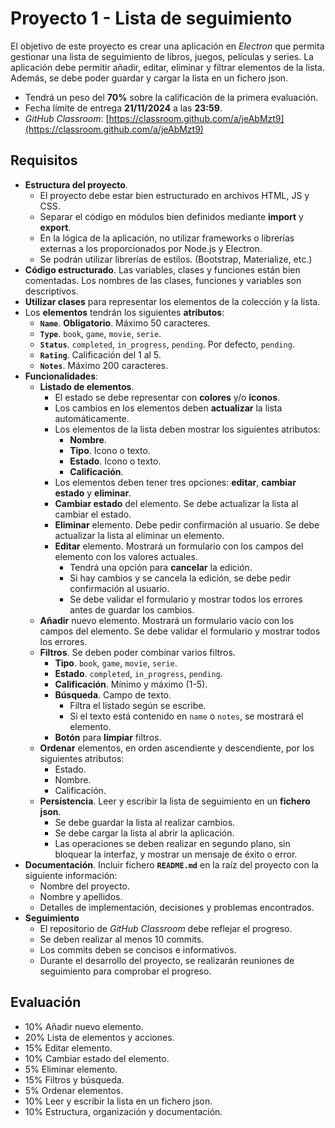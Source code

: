 # Proyecto 1 - Lista de seguimiento

El objetivo de este proyecto es crear una aplicación en _Electron_ que permita gestionar una lista de seguimiento de libros, juegos, películas y series. La aplicación debe permitir añadir, editar, eliminar y filtrar elementos de la lista. Además, se debe poder guardar y cargar la lista en un fichero json.

- Tendrá un peso del **70%** sobre la calificación de la primera evaluación.
- Fecha límite de entrega **21/11/2024** a las **23:59**.
- _GitHub Classroom_: [https://classroom.github.com/a/jeAbMzt9](https://classroom.github.com/a/jeAbMzt9)

## Requisitos

- **Estructura del proyecto**.
    - El proyecto debe estar bien estructurado en archivos HTML, JS y CSS.
    - Separar el código en módulos bien definidos mediante **import** y **export**.
    - En la lógica de la aplicación, no utilizar frameworks o librerías externas a los proporcionados por Node.js y Electron.
    - Se podrán utilizar librerías de estilos. (Bootstrap, Materialize, etc.)
- **Código estructurado**. Las variables, clases y funciones están bien comentadas. Los nombres de las clases, funciones y variables son descriptivos.
- **Utilizar clases** para representar los elementos de la colección y la lista.
- Los **elementos** tendrán los siguientes **atributos**:
    - **`Name`**. **Obligatorio**. Máximo 50 caracteres. 
    - **`Type`**. `book`, `game`, `movie`, `serie`.
    - **`Status`**. `completed`, `in_progress`, `pending`. Por defecto, `pending`.
    - **`Rating`**. Calificación del 1 al 5.
    - **`Notes`**. Máximo 200 caracteres.
- **Funcionalidades**:
    - **Listado de elementos**.
        - El estado se debe representar con **colores** y/o **iconos**.
        - Los cambios en los elementos deben **actualizar** la lista automáticamente.
        - Los elementos de la lista deben mostrar los siguientes atributos:
            - **Nombre**.
            - **Tipo**. Icono o texto.
            - **Estado**. Icono o texto.
            - **Calificación**.
        - Los elementos deben tener tres opciones: **editar**, **cambiar estado** y **eliminar**.
        - **Cambiar estado** del elemento. Se debe actualizar la lista al cambiar el estado.
        - **Eliminar** elemento. Debe pedir confirmación al usuario. Se debe actualizar la lista al eliminar un elemento.
        - **Editar** elemento. Mostrará un formulario con los campos del elemento con los valores actuales.
            - Tendrá una opción para **cancelar** la edición.
            - Si hay cambios y se cancela la edición, se debe pedir confirmación al usuario.
            - Se debe validar el formulario y mostrar todos los errores antes de guardar los cambios.
    - **Añadir** nuevo elemento. Mostrará un formulario vacío con los campos del elemento. Se debe validar el formulario y mostrar todos los errores.
    - **Filtros**. Se deben poder combinar varios filtros.
        - **Tipo**. `book`, `game`, `movie`, `serie`.
        - **Estado**. `completed`, `in_progress`, `pending`.
        - **Calificación**. Mínimo y máximo (1-5).
        - **Búsqueda**. Campo de texto.
            - Filtra el listado según se escribe.
            - Si el texto está contenido en `name` o `notes`, se mostrará el elemento.
        - **Botón** para **limpiar** filtros.
    - **Ordenar** elementos, en orden ascendiente y descendiente, por los siguientes atributos:
        - Estado.
        - Nombre.
        - Calificación.
    - **Persistencia**. Leer y escribir la lista de seguimiento en un **fichero json**.
        - Se debe guardar la lista al realizar cambios.
        - Se debe cargar la lista al abrir la aplicación.
        - Las operaciones se deben realizar en segundo plano, sin bloquear la interfaz, y mostrar un mensaje de éxito o error.
- **Documentación**. Incluir fichero **`README.md`** en la raíz del proyecto con la siguiente información:
    - Nombre del proyecto.
    - Nombre y apellidos.
    - Detalles de implementación, decisiones y problemas encontrados.
- **Seguimiento**
    - El repositorio de _GitHub Classroom_ debe reflejar el progreso.
    - Se deben realizar al menos 10 commits.
    - Los commits deben se concisos e informativos.
    - Durante el desarrollo del proyecto, se realizarán reuniones de seguimiento para comprobar el progreso.

## Evaluación

- 10% Añadir nuevo elemento.
- 20% Lista de elementos y acciones.
- 15% Editar elemento.
- 10% Cambiar estado del elemento.
-  5% Eliminar elemento.
- 15% Filtros y búsqueda.
-  5% Ordenar elementos.
- 10% Leer y escribir la lista en un fichero json.
- 10% Estructura, organización y documentación.
